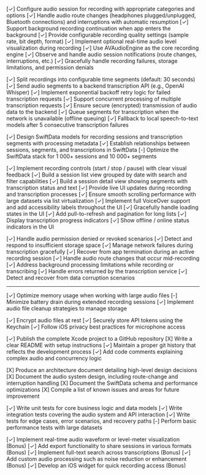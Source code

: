 [✓] Configure audio session for recording with appropriate categories and options
[✓] Handle audio route changes (headphones plugged/unplugged, Bluetooth connections) and interruptions with automatic resumption
[✓] Support background recording continuation when app enters the background
[✓] Provide configurable recording quality settings (sample rate, bit depth, format)
[✓] Implement optional real-time audio level visualization during recording
[✓] Use AVAudioEngine as the core recording engine
[✓] Observe and handle audio session notifications (route changes, interruptions, etc.)
[✓] Gracefully handle recording failures, storage limitations, and permission denials

[✓] Split recordings into configurable time segments (default: 30 seconds)
[✓] Send audio segments to a backend transcription API (e.g., OpenAI Whisper)
[✓] Implement exponential backoff retry logic for failed transcription requests
[✓] Support concurrent processing of multiple transcription requests
[✓] Ensure secure (encrypted) transmission of audio data to the backend
[✓] Queue segments for transcription when the network is unavailable (offline queuing)
[✓] Fallback to local speech-to-text models after 5 consecutive transcription failures

[✓] Design SwiftData models for recording sessions and transcription segments with processing metadata
[✓] Establish relationships between sessions, segments, and transcriptions in SwiftData
[-] Optimize the SwiftData stack for 1 000+ sessions and 10 000+ segments

[✓] Implement recording controls (start / stop / pause) with clear visual feedback
[✓] Build a session list view grouped by date with search and filter capabilities
[✓] Build a session detail view showing segments with transcription status and text
[✓] Provide live UI updates during recording and transcription processes
[✓] Ensure smooth scrolling performance with large datasets via list virtualization
[✓] Implement full VoiceOver support and add accessibility labels throughout the UI
[✓] Gracefully handle loading states in the UI
[✓] Add pull-to-refresh and pagination for long lists
[✓] Display transcription progress indicators
[✓] Show offline / online status indicators in the UI

[✓] Handle audio permission denied or revoked scenarios
[✓] Detect and respond to insufficient storage space
[✓] Manage network failures during transcription gracefully
[✓] Recover from app termination during an active recording session
[✓] Handle audio route changes that occur mid-recording
[✓] Address background processing limitations while recording or transcribing
[✓] Handle errors returned by the transcription service
[✓] Detect and recover from data corruption scenarios

---------------------------------------------------------------------

[✓] Optimize memory usage when working with large audio files
[-] Minimize battery drain during extended recording sessions
[✓] Implement audio file cleanup strategies to manage storage

[✓] Encrypt audio files at rest
[✓] Securely store API tokens using the Keychain
[✓] Follow iOS privacy best practices for microphone access

[✓] Publish the complete Xcode project to a GitHub repository
[X] Write a clear README with setup instructions
[✓] Maintain a proper git history that reflects the development process
[✓] Add code comments explaining complex audio and concurrency logic

[X] Produce an architecture document detailing high-level design decisions
[X] Document the audio system design, including route-change and interruption handling
[X] Document the SwiftData schema and performance optimizations
[X] Compile a list of known issues and areas for future improvement

[✓] Write unit tests for core business logic and data models
[✓] Write integration tests covering the audio system and API interaction
[✓] Write tests for edge cases, error scenarios, and recovery paths
[-] Perform basic performance tests with large datasets

[✓] Implement real-time audio waveform or level-meter visualization (Bonus)
[✓] Add export functionality to share sessions in various formats (Bonus)
[✓] Implement full-text search across transcriptions (Bonus)
[✓] Add custom audio processing such as noise reduction or enhancement (Bonus)
[✓] Develop an iOS widget for quick recording access (Bonus) 